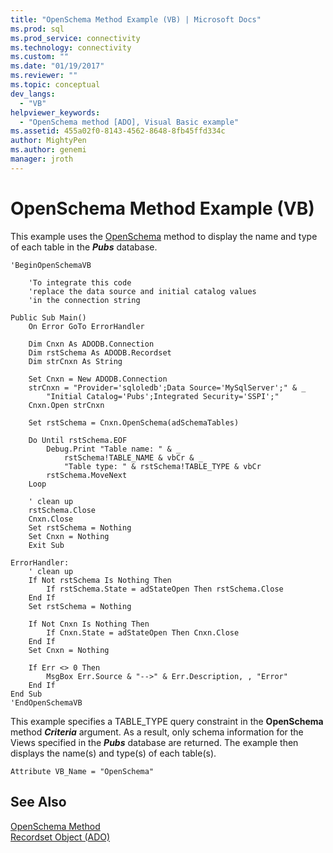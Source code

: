 ```yaml
---
title: "OpenSchema Method Example (VB) | Microsoft Docs"
ms.prod: sql
ms.prod_service: connectivity
ms.technology: connectivity
ms.custom: ""
ms.date: "01/19/2017"
ms.reviewer: ""
ms.topic: conceptual
dev_langs: 
  - "VB"
helpviewer_keywords: 
  - "OpenSchema method [ADO], Visual Basic example"
ms.assetid: 455a02f0-8143-4562-8648-8fb45ffd334c
author: MightyPen
ms.author: genemi
manager: jroth
---
```

# OpenSchema Method Example (VB)
This example uses the [OpenSchema](../../../ado/reference/ado-api/openschema-method.md) method to display the name and type of each table in the ***Pubs*** database.  
  
```  
'BeginOpenSchemaVB  
  
    'To integrate this code  
    'replace the data source and initial catalog values  
    'in the connection string  
  
Public Sub Main()  
    On Error GoTo ErrorHandler  
  
    Dim Cnxn As ADODB.Connection  
    Dim rstSchema As ADODB.Recordset  
    Dim strCnxn As String  
  
    Set Cnxn = New ADODB.Connection  
    strCnxn = "Provider='sqloledb';Data Source='MySqlServer';" & _  
        "Initial Catalog='Pubs';Integrated Security='SSPI';"  
    Cnxn.Open strCnxn  
  
    Set rstSchema = Cnxn.OpenSchema(adSchemaTables)  
  
    Do Until rstSchema.EOF  
        Debug.Print "Table name: " & _  
            rstSchema!TABLE_NAME & vbCr & _  
            "Table type: " & rstSchema!TABLE_TYPE & vbCr  
        rstSchema.MoveNext  
    Loop  
  
    ' clean up  
    rstSchema.Close  
    Cnxn.Close  
    Set rstSchema = Nothing  
    Set Cnxn = Nothing  
    Exit Sub  
  
ErrorHandler:  
    ' clean up  
    If Not rstSchema Is Nothing Then  
        If rstSchema.State = adStateOpen Then rstSchema.Close  
    End If  
    Set rstSchema = Nothing  
  
    If Not Cnxn Is Nothing Then  
        If Cnxn.State = adStateOpen Then Cnxn.Close  
    End If  
    Set Cnxn = Nothing  
  
    If Err <> 0 Then  
        MsgBox Err.Source & "-->" & Err.Description, , "Error"  
    End If  
End Sub  
'EndOpenSchemaVB  
```  
  
 This example specifies a TABLE_TYPE query constraint in the **OpenSchema** method ***Criteria*** argument. As a result, only schema information for the Views specified in the ***Pubs*** database are returned. The example then displays the name(s) and type(s) of each table(s).  
  
```  
Attribute VB_Name = "OpenSchema"  
```  
  
## See Also  
 [OpenSchema Method](../../../ado/reference/ado-api/openschema-method.md)   
 [Recordset Object (ADO)](../../../ado/reference/ado-api/recordset-object-ado.md)
